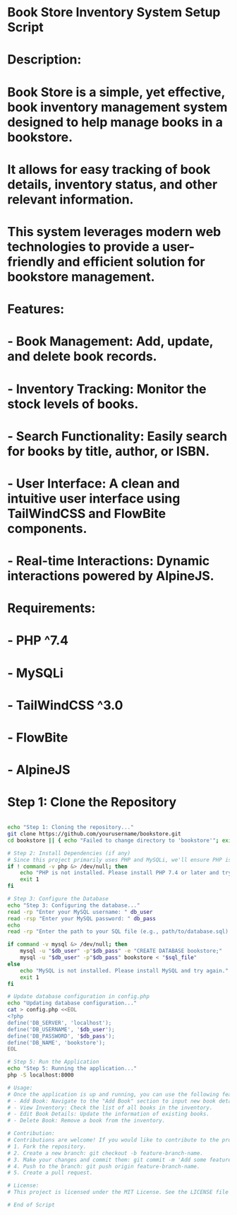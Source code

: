 

# Book Store Inventory System Setup Script

# Description:
# Book Store is a simple, yet effective, book inventory management system designed to help manage books in a bookstore.
# It allows for easy tracking of book details, inventory status, and other relevant information.
# This system leverages modern web technologies to provide a user-friendly and efficient solution for bookstore management.

# Features:
# - Book Management: Add, update, and delete book records.
# - Inventory Tracking: Monitor the stock levels of books.
# - Search Functionality: Easily search for books by title, author, or ISBN.
# - User Interface: A clean and intuitive user interface using TailWindCSS and FlowBite components.
# - Real-time Interactions: Dynamic interactions powered by AlpineJS.

# Requirements:
# - PHP ^7.4
# - MySQLi
# - TailWindCSS ^3.0
# - FlowBite
# - AlpineJS

# Step 1: Clone the Repository

```bash

echo "Step 1: Cloning the repository..."
git clone https://github.com/yourusername/bookstore.git
cd bookstore || { echo "Failed to change directory to 'bookstore'"; exit 1; }

# Step 2: Install Dependencies (if any)
# Since this project primarily uses PHP and MySQLi, we'll ensure PHP is installed
if ! command -v php &> /dev/null; then
    echo "PHP is not installed. Please install PHP 7.4 or later and try again."
    exit 1
fi

# Step 3: Configure the Database
echo "Step 3: Configuring the database..."
read -rp "Enter your MySQL username: " db_user
read -rsp "Enter your MySQL password: " db_pass
echo
read -rp "Enter the path to your SQL file (e.g., path/to/database.sql): " sql_file

if command -v mysql &> /dev/null; then
    mysql -u "$db_user" -p"$db_pass" -e "CREATE DATABASE bookstore;"
    mysql -u "$db_user" -p"$db_pass" bookstore < "$sql_file"
else
    echo "MySQL is not installed. Please install MySQL and try again."
    exit 1
fi

# Update database configuration in config.php
echo "Updating database configuration..."
cat > config.php <<EOL
<?php
define('DB_SERVER', 'localhost');
define('DB_USERNAME', '$db_user');
define('DB_PASSWORD', '$db_pass');
define('DB_NAME', 'bookstore');
EOL

# Step 5: Run the Application
echo "Step 5: Running the application..."
php -S localhost:8000

# Usage:
# Once the application is up and running, you can use the following features:
# - Add Book: Navigate to the "Add Book" section to input new book details.
# - View Inventory: Check the list of all books in the inventory.
# - Edit Book Details: Update the information of existing books.
# - Delete Book: Remove a book from the inventory.

# Contribution:
# Contributions are welcome! If you would like to contribute to the project, please follow these steps:
# 1. Fork the repository.
# 2. Create a new branch: git checkout -b feature-branch-name.
# 3. Make your changes and commit them: git commit -m 'Add some feature'.
# 4. Push to the branch: git push origin feature-branch-name.
# 5. Create a pull request.

# License:
# This project is licensed under the MIT License. See the LICENSE file for more information.

# End of Script
```